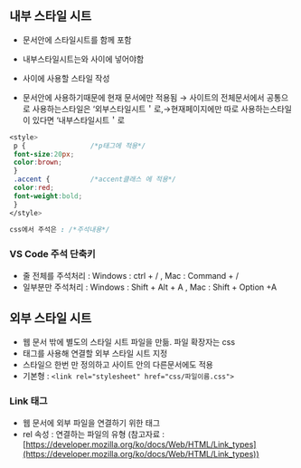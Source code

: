 ## 내부 스타일 시트
 - 문서안에 스타일시트를 함께 포함

 - 내부스타일시트는<head>와</head> 사이에 넣어야함

 - <style> 태그와</style> 사이에 사용할 스타일 작성

 - 문서안에 사용하기때문에 현재 문서에만 적용됨 → 사이트의 전체문서에서 공통으로 사용하는스타일은 ‘외부스타일시트＇로,→현재페이지에만 따로 사용하는스타일이 있다면
 ‘내부스타일시트＇로
 
 ```css
 <style>
  p {                /*p태그에 적용*/
  font-size:20px;
  color:brown;
  }
  .accent {          /*accent클래스 에 적용*/ 
  color:red;
  font-weight:bold;
  }
</style>

css에서 주석은 : /*주석내용*/
```

### VS Code 주석 단축키
 - 줄 전체를 주석처리 : Windows : ctrl + / , Mac : Command + /
 - 일부분만 주석처리 : Windows : Shift + Alt + A , Mac : Shift + Option +A

## 외부 스타일 시트
 - 웹 문서 밖에 별도의 스타일 시트 파일을 만듦. 파일 확장자는 css
 - <link> 태그를 사용해 연결할 외부 스타일 시트 지정
 - 스타일으 한번 만 정의하고 사이트 안의 다른문서에도 적용
 - 기본형 : ```<link rel="stylesheet" href="css/파일이름.css">```

### Link 태그
 - 웹 문서에 외부 파일을 연결하기 위한 태그
 - rel 속성 : 연결하는 파일의 유형 (참고자료 : [https://developer.mozilla.org/ko/docs/Web/HTML/Link_types](https://developer.mozilla.org/ko/docs/Web/HTML/Link_types)) 
